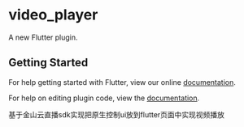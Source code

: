 # video_player

A new Flutter plugin.

## Getting Started

For help getting started with Flutter, view our online
[documentation](https://flutter.io/).

For help on editing plugin code, view the [documentation](https://flutter.io/platform-plugins/#edit-code).

基于金山云直播sdk实现把原生控制ui放到flutter页面中实现视频播放
